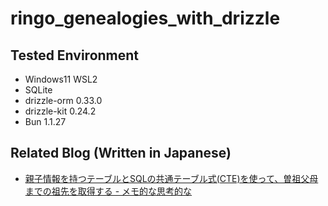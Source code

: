 # ringo_genealogies_with_drizzle

## Tested Environment

- Windows11 WSL2
- SQLite
- drizzle-orm 0.33.0
- drizzle-kit 0.24.2
- Bun 1.1.27

## Related Blog (Written in Japanese)

- [親子情報を持つテーブルとSQLの共通テーブル式(CTE)を使って、曽祖父母までの祖先を取得する - メモ的な思考的な](https://thinkami.hatenablog.com/entry/2024/09/15/165859)